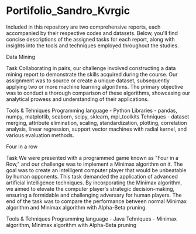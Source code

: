# Portifolio_Sandro_Kvrgic
Included in this repository are two comprehensive reports, each accompanied by their respective codes and datasets. Below, you'll find concise descriptions of the assigned tasks for each report, along with insights into the tools and techniques employed throughout the studies.

Data Mining

Task
Collaborating in pairs, our challenge involved constructing a data mining report to demonstrate the skills acquired during the course. Our assignment was to source or create a unique dataset, subsequently applying two or more machine learning algorithms. The primary objective was to conduct a thorough comparison of these algorithms, showcasing our analytical prowess and understanding of their applications.

Tools & Tehniques
Programming language - Python
Libraries - pandas, numpy, matplotlib, seaborn, scipy, sklearn, mpl_toolkits
Tehniques - dataset merging, attribute elimination, scaling, standardization, plotting, correlation analysis, linear regression, support vector machines with radial kernel, and various evaluation methods.

Four in a row

Task
We were presented with a programmed game known as "Four in a Row," and our challenge was to implement a Minimax algorithm on it. The goal was to create an intelligent computer player that would be unbeatable by human opponents. This task demanded the application of advanced artificial intelligence techniques. By incorporating the Minimax algorithm, we aimed to elevate the computer player's strategic decision-making, ensuring a formidable and challenging adversary for human players. The end of the task was to compare the performance between normal Minimax algorithm and Minimax algorithm with Alpha-Beta pruning.

Tools & Tehniques
Programming language - Java
Tehniques - Minimax algorithm, Minimax algorithm with Alpha-Beta pruning
